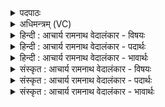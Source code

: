 <details><summary>पदपाठः</summary>

ब꣢ट्। सू꣣र्य। श्र꣡व꣢꣯सा। म꣣हा꣢न्। अ꣣सि। सत्रा꣢। दे꣣व। महा꣢न्। अ꣣सि। मह्ना꣢। दे꣣वा꣡ना꣢म्। अ꣣सुर्यः꣢। अ꣣। सुर्यः꣢। पु꣣रो꣡हि꣢तः। पु꣣रः꣢। हि꣣तः। विभु꣢। वि꣣। भु꣢। ज्यो꣡तिः꣢꣯। अ꣡दा꣢꣯भ्यम्। अ। दा꣣भ्यम्। १७८९।
</details>

<details><summary>अधिमन्त्रम् (VC)</summary>

- सूर्यः
- जमदग्निर्भार्गवः
- बार्हतः प्रगाथः (विषमा बृहती, समा सतोबृहती)
- पञ्चमः
</details>

<details><summary>हिन्दी : आचार्य रामनाथ वेदालंकार - विषयः</summary>

आगे फिर उसी विषय को कहते हैं।
</details>

<details><summary>हिन्दी : आचार्य रामनाथ वेदालंकार - पदार्थः</summary>

पदार्थान्वयभाषाः -  (बट्) सचमुच हे (सूर्य) सूर्य ! तू (श्रवसा) यश से (महान् असि) महान् है। (सत्रा) सचमुच ही, हे (देव) ज्योतिर्मय ! तू (महान् असि) महान् है। (असुर्यः) प्राणियों का हितकर्त्ता तू (मह्ना) महिमा से (देवानाम्) भूमण्डल, सोम, मङ्गल, बुध आदि प्रकाशनीयों के (पुरोहितः) सामने निहित है, जिससे उन्हें प्रकाशित कर सके। तू (विभु) व्यापक, (अदाभ्यम्) हिंसा न किये जा सकने योग्य (ज्योतिः) ज्योति है—यह सूर्य की अन्योक्ति से जीवात्मा को कहा गया है ॥२॥ यहाँ भी अन्योक्ति अलङ्कार है ॥२॥
</details>

<details><summary>हिन्दी : आचार्य रामनाथ वेदालंकार - भावार्थः</summary>

भावार्थभाषाः -  जीवात्मा भी सूर्य के समान यशस्वी, गुणों में महान्, अग्रणी और ज्योतिष्मान् है, इसलिए वह अपने गुणों को पहचान कर महान् कर्मों को करता हुआ अभ्युदय और निःश्रेयस को प्राप्त करे ॥२॥ इस खण्ड में अध्यात्मयोग, मृत्यु की अवश्यंभाविता, परमात्मा, ब्रह्मानन्द-रस, आत्मोद्बोधन इन विषयों का वर्णन होने से इस खण्ड की पूर्व खण्ड के साथ संगति है ॥ बीसवें अध्याय में द्वितीय खण्ड समाप्त ॥
</details>

<details><summary>संस्कृत : आचार्य रामनाथ वेदालंकार - विषयः</summary>

अथ पुनरपि तमेव विषयमाह।
</details>

<details><summary>संस्कृत : आचार्य रामनाथ वेदालंकार - पदार्थः</summary>

पदार्थान्वयभाषाः -  (बट्) सत्यम्, हे (सूर्य) प्रभाकर ! त्वम् (श्रवसा) यशसा (महान् असि) महिमवान् वर्तसे। (सत्रा) सत्यमेव, हे (देव) ज्योतिर्मय ! त्वम् (महान् असि) महान् विद्यसे। (असुर्यः) असुराः प्राणवन्तः, तेभ्यो हितः त्वम्। [असुशब्दान्मत्वर्थीयो रः। ततोऽसुरप्रातिपदिकाद् हितार्थे यत् प्रत्ययः।] (मह्ना) महिम्ना (देवानाम्) भूमण्डलसोममङ्गलबुधादीनां प्रकाश्यानाम् (पुरोहितः) प्रकाशप्रदानाय सम्मुखं निहितो विद्यसे। त्वम् (विभु) व्यापकम् (अदाभ्यम्) हिंसितुमशक्यम् (ज्योतिः) तेजः असि इति सूर्यस्यान्योक्त्या जीवात्मानमाह ॥२॥२ अत्राप्यन्योक्तिरलङ्कारः ॥२॥
</details>

<details><summary>संस्कृत : आचार्य रामनाथ वेदालंकार - भावार्थः</summary>

भावार्थभाषाः -  जीवात्माऽपि सूर्यवद् यशस्वी गुणैर्महान् अग्रणीर्ज्योतिष्मांश्चास्तीति स स्वकीयान् गुणान् परिचित्य महान्ति कार्याणि कुर्वन्नभ्युदयं निःश्रेयसं च विन्दतु ॥२॥ अस्मिन् खण्डेऽध्यात्मयोगा मृत्योर्ध्रुवत्वं परमात्मा ब्रह्मानन्दरस आत्मोद्बोधनम् इत्येतेषां विषयाणां वर्णनादेतत्खण्डस्य पूर्वखण्डेन संगतिरस्ति ॥
</details>